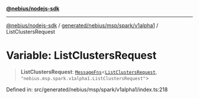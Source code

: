 [**@nebius/nodejs-sdk**](../../../../../../README.md)

---

[@nebius/nodejs-sdk](../../../../../../README.md) / [generated/nebius/msp/spark/v1alpha1](../README.md) / ListClustersRequest

# Variable: ListClustersRequest

> **ListClustersRequest**: [`MessageFns`](../../../../../../runtime/protos/core/interfaces/MessageFns.md)\<[`ListClustersRequest`](../interfaces/ListClustersRequest.md), `"nebius.msp.spark.v1alpha1.ListClustersRequest"`\>

Defined in: src/generated/nebius/msp/spark/v1alpha1/index.ts:218
